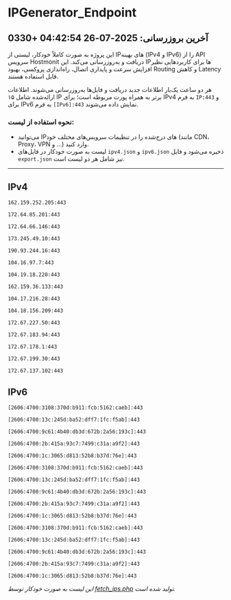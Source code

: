 # IPGenerator_Endpoint

## آخرین بروزرسانی: 2025-07-26 04:42:54 +0330

این پروژه به صورت کاملاً خودکار، لیستی از IPهای بهینه (IPv4 و IPv6) را از API سرویس Hostmonit دریافت و به‌روزرسانی می‌کند. این IPها برای کاربردهایی نظیر افزایش سرعت و پایداری اتصال، راه‌اندازی پروکسی، بهبود Routing و کاهش Latency قابل استفاده هستند.

هر دو ساعت یک‌بار اطلاعات جدید دریافت و فایل‌ها به‌روزرسانی می‌شوند. اطلاعات ارائه‌شده شامل ۱۵ IP برتر به همراه پورت مربوطه است؛ برای IPv4 به فرم `IP:443` و برای IPv6 به فرم `[IPv6]:443` نمایش داده می‌شوند.

### نحوه استفاده از لیست:
- می‌توانید IPهای درج‌شده را در تنظیمات سرویس‌های مختلف خود (مانند CDN، Proxy، VPN و ...) وارد کنید.
- لیست به صورت خودکار در فایل‌های `ipv4.json` و `ipv6.json` ذخیره می‌شود و فایل `export.json` نیز شامل هر دو لیست است.

---

## IPv4
```
162.159.252.205:443
```
```
172.64.85.201:443
```
```
172.64.66.146:443
```
```
173.245.49.10:443
```
```
190.93.244.16:443
```
```
104.16.97.7:443
```
```
104.19.18.220:443
```
```
162.159.36.133:443
```
```
104.17.216.28:443
```
```
104.18.156.209:443
```
```
172.67.227.50:443
```
```
172.67.183.94:443
```
```
172.67.178.1:443
```
```
172.67.199.30:443
```
```
172.67.137.102:443
```

## IPv6
```
[2606:4700:3108:370d:b911:fcb:5162:caeb]:443
```
```
[2606:4700:13c:245d:ba52:dff7:1fc:f5ab]:443
```
```
[2606:4700:9c61:4b40:db3d:672b:2a56:193c]:443
```
```
[2606:4700:2b:415a:93c7:7499:c31a:a9f2]:443
```
```
[2606:4700:1c:3065:d813:52b8:b37d:76e]:443
```
```
[2606:4700:3108:370d:b911:fcb:5162:caeb]:443
```
```
[2606:4700:13c:245d:ba52:dff7:1fc:f5ab]:443
```
```
[2606:4700:9c61:4b40:db3d:672b:2a56:193c]:443
```
```
[2606:4700:2b:415a:93c7:7499:c31a:a9f2]:443
```
```
[2606:4700:1c:3065:d813:52b8:b37d:76e]:443
```
```
[2606:4700:3108:370d:b911:fcb:5162:caeb]:443
```
```
[2606:4700:13c:245d:ba52:dff7:1fc:f5ab]:443
```
```
[2606:4700:9c61:4b40:db3d:672b:2a56:193c]:443
```
```
[2606:4700:2b:415a:93c7:7499:c31a:a9f2]:443
```
```
[2606:4700:1c:3065:d813:52b8:b37d:76e]:443
```

*این لیست به صورت خودکار توسط [fetch_ips.php](scripts/fetch_ips.php) تولید شده است.*
